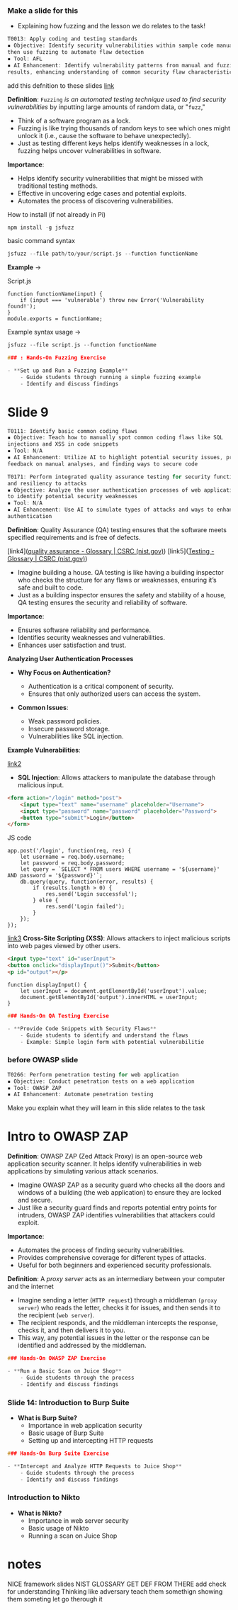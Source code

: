 ### Make a slide for this 
- Explaining how fuzzing and the lesson we do relates to the task! 
```C
T0013: Apply coding and testing standards
▪ Objective: Identify security vulnerabilities within sample code manually,
then use fuzzing to automate flaw detection
▪ Tool: AFL
▪ AI Enhancement: Identify vulnerability patterns from manual and fuzzing
results, enhancing understanding of common security flaw characteristics
```

add this defnition to these slides [link](https://www.nist.gov/publications/fuzz-testing-software-assurance) 

**Definition**: `Fuzzing` *is an automated testing technique used to find security vulnerabilities* by inputting large amounts of random data, or "`fuzz`," 

- Think of a software program as a lock.
- Fuzzing is like trying thousands of random keys to see which ones might unlock it (i.e., cause the software to behave unexpectedly).
- Just as testing different keys helps identify weaknesses in a lock, fuzzing helps uncover vulnerabilities in software.

**Importance**:

- Helps identify security vulnerabilities that might be missed with traditional testing methods.
- Effective in uncovering edge cases and potential exploits.
- Automates the process of discovering vulnerabilities.


How to install (if not already in Pi)

```C
npm install -g jsfuzz
```

basic command syntax
``` C
jsfuzz --file path/to/your/script.js --function functionName
```



**Example** -> 

Script.js
```JS
function functionName(input) {
    if (input === 'vulnerable') throw new Error('Vulnerability found!');
}
module.exports = functionName;
```

Example syntax usage -> 

```C
jsfuzz --file script.js --function functionName
```

```C
### : Hands-On Fuzzing Exercise

- **Set up and Run a Fuzzing Example**
    - Guide students through running a simple fuzzing example
    - Identify and discuss findings
```

# Slide 9 


```C
T0111: Identify basic common coding flaws
▪ Objective: Teach how to manually spot common coding flaws like SQL
injections and XSS in code snippets
▪ Tool: N/A
▪ AI Enhancement: Utilize AI to highlight potential security issues, providing
feedback on manual analyses, and finding ways to secure code
```

```C
T0171: Perform integrated quality assurance testing for security functionality
and resiliency to attacks
▪ Objective: Analyze the user authentication processes of web applications
to identify potential security weaknesses
▪ Tool: N/A
▪ AI Enhancement: Use AI to simulate types of attacks and ways to enhance
authentication
```

**Definition**: Quality Assurance (QA) testing ensures that the software meets specified requirements and is free of defects.

[link4]([quality assurance - Glossary | CSRC (nist.gov)](https://csrc.nist.gov/glossary/term/quality_assurance)) [link5]([Testing - Glossary | CSRC (nist.gov)](https://csrc.nist.gov/glossary/term/testing))

- Imagine building a house. QA testing is like having a building inspector who checks the structure for any flaws or weaknesses, ensuring it’s safe and built to code.
- Just as a building inspector ensures the safety and stability of a house, QA testing ensures the security and reliability of software.



**Importance**:

- Ensures software reliability and performance.
- Identifies security weaknesses and vulnerabilities.
- Enhances user satisfaction and trust.


**Analyzing User Authentication Processes**

- **Why Focus on Authentication?**
    - Authentication is a critical component of security.
    - Ensures that only authorized users can access the system.

- **Common Issues**:
    - Weak password policies.
    - Insecure password storage.
    - Vulnerabilities like SQL injection.


**Example Vulnerabilities**:

[link2](https://csrc.nist.gov/glossary/term/SQL_injection)

- **SQL Injection**: Allows attackers to manipulate the database through malicious input.

```HTML
<form action="/login" method="post">
    <input type="text" name="username" placeholder="Username">
    <input type="password" name="password" placeholder="Password">
    <button type="submit">Login</button>
</form>
```




JS code

```JS
app.post('/login', function(req, res) {
    let username = req.body.username;
    let password = req.body.password;
    let query = `SELECT * FROM users WHERE username = '${username}' AND password = '${password}'`;
    db.query(query, function(error, results) {
        if (results.length > 0) {
            res.send('Login successful');
        } else {
            res.send('Login failed');
        }
    });
});
```


[link3](https://csrc.nist.gov/glossary/term/xss)
**Cross-Site Scripting (XSS)**: Allows attackers to inject malicious scripts into web pages viewed by other users.

```HTML
<input type="text" id="userInput">
<button onclick="displayInput()">Submit</button>
<p id="output"></p>
```

```JS
function displayInput() {
    let userInput = document.getElementById('userInput').value;
    document.getElementById('output').innerHTML = userInput;
}
```

```C
### Hands-On QA Testing Exercise

- **Provide Code Snippets with Security Flaws**
    - Guide students to identify and understand the flaws
    - Example: Simple login form with potential vulnerabilitie
```



### before OWASP slide 

```C
T0266: Perform penetration testing for web application
▪ Objective: Conduct penetration tests on a web application
▪ Tool: OWASP ZAP
▪ AI Enhancement: Automate penetration testing
```
Make you explain what they will learn in this slide relates to the task 
# Intro to OWASP ZAP 

**Definition**: OWASP ZAP (Zed Attack Proxy) is an open-source web application security scanner. It helps identify vulnerabilities in web applications by simulating various attack scenarios.

- Imagine OWASP ZAP as a security guard who checks all the doors and windows of a building (the web application) to ensure they are locked and secure.
- Just like a security guard finds and reports potential entry points for intruders, OWASP ZAP identifies vulnerabilities that attackers could exploit.



**Importance**:

- Automates the process of finding security vulnerabilities.
- Provides comprehensive coverage for different types of attacks.
- Useful for both beginners and experienced security professionals.


**Definition**: A *proxy server* acts as an intermediary between your computer and the internet

- Imagine sending a letter (`HTTP request`) through a middleman `(proxy server`) who reads the letter, checks it for issues, and then sends it to the recipient (`web server`).
- The recipient responds, and the middleman intercepts the response, checks it, and then delivers it to you.
- This way, any potential issues in the letter or the response can be identified and addressed by the middleman.
```C
### Hands-On OWASP ZAP Exercise

- **Run a Basic Scan on Juice Shop**
    - Guide students through the process
    - Identify and discuss findings
```

### Slide 14: Introduction to Burp Suite

- **What is Burp Suite?**
    - Importance in web application security
    - Basic usage of Burp Suite
    - Setting up and intercepting HTTP requests

```C
### Hands-On Burp Suite Exercise

- **Intercept and Analyze HTTP Requests to Juice Shop**
    - Guide students through the process
    - Identify and discuss findings
```


### Introduction to Nikto

- **What is Nikto?**
    - Importance in web server security
    - Basic usage of Nikto
    - Running a scan on Juice Shop
# notes 
NICE framework slides 
NIST GLOSSARY GET DEF FROM THERE 
add check for understanding 
Thinking like adversary 
teach them somethign 
showing them someting 
let go therough it 
